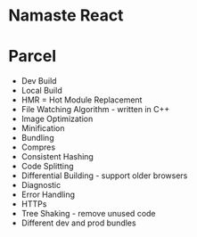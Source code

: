 # Namaste React

# Parcel

- Dev Build
- Local Build
- HMR = Hot Module Replacement
- File Watching Algorithm - written in C++
- Image Optimization
- Minification
- Bundling
- Compres
- Consistent Hashing
- Code Splitting
- Differential Building - support older browsers
- Diagnostic
- Error Handling
- HTTPs
- Tree Shaking - remove unused code
- Different dev and prod bundles
